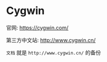 # Cygwin

官网: https://cygwin.com/

第三方中文站: http://www.cygwin.cn/

`文档` 就是 `http://www.cygwin.cn/` 的备份
